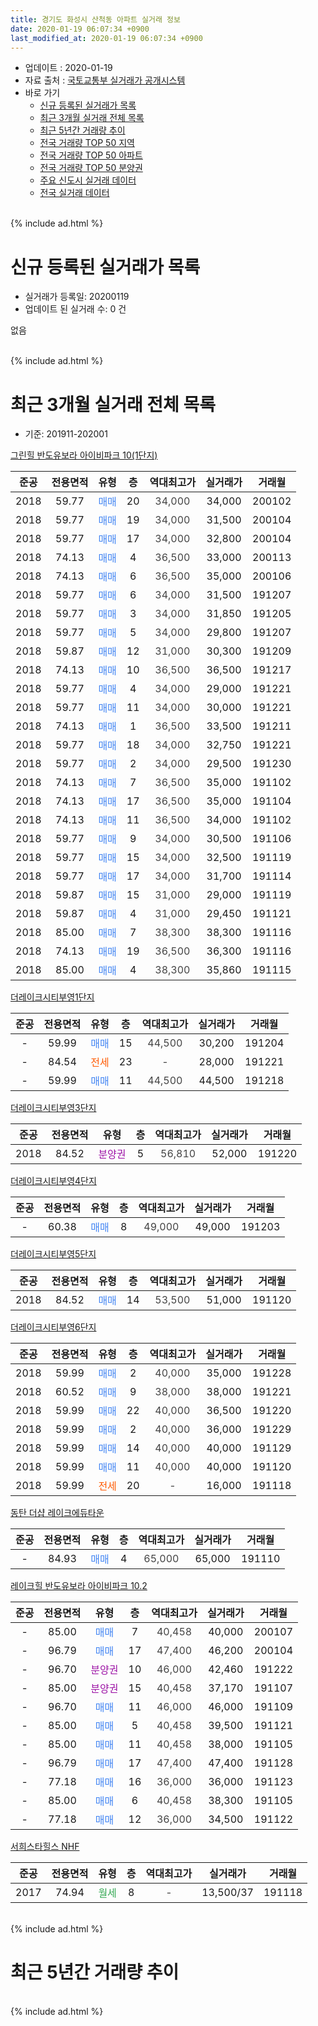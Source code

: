 ```yaml
---
title: 경기도 화성시 산척동 아파트 실거래 정보
date: 2020-01-19 06:07:34 +0900
last_modified_at: 2020-01-19 06:07:34 +0900
---
```


* 업데이트 : 2020-01-19
* 자료 출처 : [국토교통부 실거래가 공개시스템](http://rt.molit.go.kr)
* 바로 가기
    * [신규 등록된 실거래가 목록](#신규-등록된-실거래가-목록)
    * [최근 3개월 실거래 전체 목록](#최근-3개월-실거래-전체-목록)
    * [최근 5년간 거래량 추이](#최근-5년간-거래량-추이)
    * [전국 거래량 TOP 50 지역](https://apt-info.github.io/apt-trade-info/최근-3개월-전국에서-가장-거래가-많이-발생한-지역)
    * [전국 거래량 TOP 50 아파트](https://apt-info.github.io/apt-trade-info/최근-3개월-전국에서-가장-거래가-많이-발생한-아파트)
    * [전국 거래량 TOP 50 분양권](https://apt-info.github.io/apt-trade-info/최근-3개월-전국에서-가장-거래가-많이-발생한-분양권)
    * [주요 신도시 실거래 데이터](https://apt-info.github.io/apt-trade-info/주요-신도시)
    * [전국 실거래 데이터](https://apt-info.github.io/apt-trade-info/전국)
<br>
{% include ad.html %}
<br>

# 신규 등록된 실거래가 목록
* 실거래가 등록일: 20200119
* 업데이트 된 실거래 수: 0 건

없음

<br>
{% include ad.html %}
<br>

# 최근 3개월 실거래 전체 목록
* 기준: 201911-202001


[그린힐 반도유보라 아이비파크 10(1단지)](https://search.naver.com/search.naver?query=%EA%B2%BD%EA%B8%B0%EB%8F%84+%ED%99%94%EC%84%B1%EC%8B%9C+%EC%82%B0%EC%B2%99%EB%8F%99+%EA%B7%B8%EB%A6%B0%ED%9E%90+%EB%B0%98%EB%8F%84%EC%9C%A0%EB%B3%B4%EB%9D%BC+%EC%95%84%EC%9D%B4%EB%B9%84%ED%8C%8C%ED%81%AC+10%281%EB%8B%A8%EC%A7%80%29)

|준공|전용면적|유형|층|역대최고가|실거래가|거래월|
|:---:|:---:|:---:|:---:|:---:|:---:|:---:|
|2018|59.77|<span style="color:#4285f3">매매</span>|20|<span style="color:#444444">34,000</span>|34,000|200102|
|2018|59.77|<span style="color:#4285f3">매매</span>|19|<span style="color:#444444">34,000</span>|31,500|200104|
|2018|59.77|<span style="color:#4285f3">매매</span>|17|<span style="color:#444444">34,000</span>|32,800|200104|
|2018|74.13|<span style="color:#4285f3">매매</span>|4|<span style="color:#444444">36,500</span>|33,000|200113|
|2018|74.13|<span style="color:#4285f3">매매</span>|6|<span style="color:#444444">36,500</span>|35,000|200106|
|2018|59.77|<span style="color:#4285f3">매매</span>|6|<span style="color:#444444">34,000</span>|31,500|191207|
|2018|59.77|<span style="color:#4285f3">매매</span>|3|<span style="color:#444444">34,000</span>|31,850|191205|
|2018|59.77|<span style="color:#4285f3">매매</span>|5|<span style="color:#444444">34,000</span>|29,800|191207|
|2018|59.87|<span style="color:#4285f3">매매</span>|12|<span style="color:#444444">31,000</span>|30,300|191209|
|2018|74.13|<span style="color:#4285f3">매매</span>|10|<span style="color:#444444">36,500</span>|36,500|191217|
|2018|59.77|<span style="color:#4285f3">매매</span>|4|<span style="color:#444444">34,000</span>|29,000|191221|
|2018|59.77|<span style="color:#4285f3">매매</span>|11|<span style="color:#444444">34,000</span>|30,000|191221|
|2018|74.13|<span style="color:#4285f3">매매</span>|1|<span style="color:#444444">36,500</span>|33,500|191211|
|2018|59.77|<span style="color:#4285f3">매매</span>|18|<span style="color:#444444">34,000</span>|32,750|191221|
|2018|59.77|<span style="color:#4285f3">매매</span>|2|<span style="color:#444444">34,000</span>|29,500|191230|
|2018|74.13|<span style="color:#4285f3">매매</span>|7|<span style="color:#444444">36,500</span>|35,000|191102|
|2018|74.13|<span style="color:#4285f3">매매</span>|17|<span style="color:#444444">36,500</span>|35,000|191104|
|2018|74.13|<span style="color:#4285f3">매매</span>|11|<span style="color:#444444">36,500</span>|34,000|191102|
|2018|59.77|<span style="color:#4285f3">매매</span>|9|<span style="color:#444444">34,000</span>|30,500|191106|
|2018|59.77|<span style="color:#4285f3">매매</span>|15|<span style="color:#444444">34,000</span>|32,500|191119|
|2018|59.77|<span style="color:#4285f3">매매</span>|17|<span style="color:#444444">34,000</span>|31,700|191114|
|2018|59.87|<span style="color:#4285f3">매매</span>|15|<span style="color:#444444">31,000</span>|29,000|191119|
|2018|59.87|<span style="color:#4285f3">매매</span>|4|<span style="color:#444444">31,000</span>|29,450|191121|
|2018|85.00|<span style="color:#4285f3">매매</span>|7|<span style="color:#444444">38,300</span>|38,300|191116|
|2018|74.13|<span style="color:#4285f3">매매</span>|19|<span style="color:#444444">36,500</span>|36,300|191116|
|2018|85.00|<span style="color:#4285f3">매매</span>|4|<span style="color:#444444">38,300</span>|35,860|191115|

[더레이크시티부영1단지](https://search.naver.com/search.naver?query=%EA%B2%BD%EA%B8%B0%EB%8F%84+%ED%99%94%EC%84%B1%EC%8B%9C+%EC%82%B0%EC%B2%99%EB%8F%99+%EB%8D%94%EB%A0%88%EC%9D%B4%ED%81%AC%EC%8B%9C%ED%8B%B0%EB%B6%80%EC%98%811%EB%8B%A8%EC%A7%80)

|준공|전용면적|유형|층|역대최고가|실거래가|거래월|
|:---:|:---:|:---:|:---:|:---:|:---:|:---:|
|-|59.99|<span style="color:#4285f3">매매</span>|15|<span style="color:#444444">44,500</span>|30,200|191204|
|-|84.54|<span style="color:#ff5a00">전세</span>|23|<span style="color:#444444">-</span>|28,000|191221|
|-|59.99|<span style="color:#4285f3">매매</span>|11|<span style="color:#444444">44,500</span>|44,500|191218|

[더레이크시티부영3단지](https://search.naver.com/search.naver?query=%EA%B2%BD%EA%B8%B0%EB%8F%84+%ED%99%94%EC%84%B1%EC%8B%9C+%EC%82%B0%EC%B2%99%EB%8F%99+%EB%8D%94%EB%A0%88%EC%9D%B4%ED%81%AC%EC%8B%9C%ED%8B%B0%EB%B6%80%EC%98%813%EB%8B%A8%EC%A7%80)

|준공|전용면적|유형|층|역대최고가|실거래가|거래월|
|:---:|:---:|:---:|:---:|:---:|:---:|:---:|
|2018|84.52|<span style="color:#9C11A5">분양권</span>|5|<span style="color:#444444">56,810</span>|52,000|191220|

[더레이크시티부영4단지](https://search.naver.com/search.naver?query=%EA%B2%BD%EA%B8%B0%EB%8F%84+%ED%99%94%EC%84%B1%EC%8B%9C+%EC%82%B0%EC%B2%99%EB%8F%99+%EB%8D%94%EB%A0%88%EC%9D%B4%ED%81%AC%EC%8B%9C%ED%8B%B0%EB%B6%80%EC%98%814%EB%8B%A8%EC%A7%80)

|준공|전용면적|유형|층|역대최고가|실거래가|거래월|
|:---:|:---:|:---:|:---:|:---:|:---:|:---:|
|-|60.38|<span style="color:#4285f3">매매</span>|8|<span style="color:#444444">49,000</span>|49,000|191203|

[더레이크시티부영5단지](https://search.naver.com/search.naver?query=%EA%B2%BD%EA%B8%B0%EB%8F%84+%ED%99%94%EC%84%B1%EC%8B%9C+%EC%82%B0%EC%B2%99%EB%8F%99+%EB%8D%94%EB%A0%88%EC%9D%B4%ED%81%AC%EC%8B%9C%ED%8B%B0%EB%B6%80%EC%98%815%EB%8B%A8%EC%A7%80)

|준공|전용면적|유형|층|역대최고가|실거래가|거래월|
|:---:|:---:|:---:|:---:|:---:|:---:|:---:|
|2018|84.52|<span style="color:#4285f3">매매</span>|14|<span style="color:#444444">53,500</span>|51,000|191120|

[더레이크시티부영6단지](https://search.naver.com/search.naver?query=%EA%B2%BD%EA%B8%B0%EB%8F%84+%ED%99%94%EC%84%B1%EC%8B%9C+%EC%82%B0%EC%B2%99%EB%8F%99+%EB%8D%94%EB%A0%88%EC%9D%B4%ED%81%AC%EC%8B%9C%ED%8B%B0%EB%B6%80%EC%98%816%EB%8B%A8%EC%A7%80)

|준공|전용면적|유형|층|역대최고가|실거래가|거래월|
|:---:|:---:|:---:|:---:|:---:|:---:|:---:|
|2018|59.99|<span style="color:#4285f3">매매</span>|2|<span style="color:#444444">40,000</span>|35,000|191228|
|2018|60.52|<span style="color:#4285f3">매매</span>|9|<span style="color:#444444">38,000</span>|38,000|191221|
|2018|59.99|<span style="color:#4285f3">매매</span>|22|<span style="color:#444444">40,000</span>|36,500|191220|
|2018|59.99|<span style="color:#4285f3">매매</span>|2|<span style="color:#444444">40,000</span>|36,000|191229|
|2018|59.99|<span style="color:#4285f3">매매</span>|14|<span style="color:#444444">40,000</span>|40,000|191129|
|2018|59.99|<span style="color:#4285f3">매매</span>|11|<span style="color:#444444">40,000</span>|40,000|191120|
|2018|59.99|<span style="color:#ff5a00">전세</span>|20|<span style="color:#444444">-</span>|16,000|191118|

[동탄 더샵 레이크에듀타운](https://search.naver.com/search.naver?query=%EA%B2%BD%EA%B8%B0%EB%8F%84+%ED%99%94%EC%84%B1%EC%8B%9C+%EC%82%B0%EC%B2%99%EB%8F%99+%EB%8F%99%ED%83%84+%EB%8D%94%EC%83%B5+%EB%A0%88%EC%9D%B4%ED%81%AC%EC%97%90%EB%93%80%ED%83%80%EC%9A%B4)

|준공|전용면적|유형|층|역대최고가|실거래가|거래월|
|:---:|:---:|:---:|:---:|:---:|:---:|:---:|
|-|84.93|<span style="color:#4285f3">매매</span>|4|<span style="color:#444444">65,000</span>|65,000|191110|

[레이크힐 반도유보라 아이비파크 10.2](https://search.naver.com/search.naver?query=%EA%B2%BD%EA%B8%B0%EB%8F%84+%ED%99%94%EC%84%B1%EC%8B%9C+%EC%82%B0%EC%B2%99%EB%8F%99+%EB%A0%88%EC%9D%B4%ED%81%AC%ED%9E%90+%EB%B0%98%EB%8F%84%EC%9C%A0%EB%B3%B4%EB%9D%BC+%EC%95%84%EC%9D%B4%EB%B9%84%ED%8C%8C%ED%81%AC+10.2)

|준공|전용면적|유형|층|역대최고가|실거래가|거래월|
|:---:|:---:|:---:|:---:|:---:|:---:|:---:|
|-|85.00|<span style="color:#4285f3">매매</span>|7|<span style="color:#444444">40,458</span>|40,000|200107|
|-|96.79|<span style="color:#4285f3">매매</span>|17|<span style="color:#444444">47,400</span>|46,200|200104|
|-|96.70|<span style="color:#9C11A5">분양권</span>|10|<span style="color:#444444">46,000</span>|42,460|191222|
|-|85.00|<span style="color:#9C11A5">분양권</span>|15|<span style="color:#444444">40,458</span>|37,170|191107|
|-|96.70|<span style="color:#4285f3">매매</span>|11|<span style="color:#444444">46,000</span>|46,000|191109|
|-|85.00|<span style="color:#4285f3">매매</span>|5|<span style="color:#444444">40,458</span>|39,500|191121|
|-|85.00|<span style="color:#4285f3">매매</span>|11|<span style="color:#444444">40,458</span>|38,000|191105|
|-|96.79|<span style="color:#4285f3">매매</span>|17|<span style="color:#444444">47,400</span>|47,400|191128|
|-|77.18|<span style="color:#4285f3">매매</span>|16|<span style="color:#444444">36,000</span>|36,000|191123|
|-|85.00|<span style="color:#4285f3">매매</span>|6|<span style="color:#444444">40,458</span>|38,300|191105|
|-|77.18|<span style="color:#4285f3">매매</span>|12|<span style="color:#444444">36,000</span>|34,500|191122|


<script async src="//pagead2.googlesyndication.com/pagead/js/adsbygoogle.js"></script>
<!-- 기본 -->
<ins class="adsbygoogle"
     style="display:block"
     data-ad-client="ca-pub-1142216861245946"
     data-ad-slot="4805727019"
     data-ad-format="auto"
     data-full-width-responsive="true"></ins>
<script>
(adsbygoogle = window.adsbygoogle || []).push({});
</script>


[서희스타힐스 NHF](https://search.naver.com/search.naver?query=%EA%B2%BD%EA%B8%B0%EB%8F%84+%ED%99%94%EC%84%B1%EC%8B%9C+%EC%82%B0%EC%B2%99%EB%8F%99+%EC%84%9C%ED%9D%AC%EC%8A%A4%ED%83%80%ED%9E%90%EC%8A%A4+NHF)

|준공|전용면적|유형|층|역대최고가|실거래가|거래월|
|:---:|:---:|:---:|:---:|:---:|:---:|:---:|
|2017|74.94|<span style="color:#34a853">월세</span>|8|<span style="color:#444444">-</span>|13,500/37|191118|


<br>
{% include ad.html %}
<br>

# 최근 5년간 거래량 추이


<div style="width:100%;">
    <canvas id="deal_progress" height="200"></canvas>
</div>

<script>
new Chart(document.getElementById("deal_progress"), {
    type: 'line',
    data: {
        labels: ['201501','201502','201503','201504','201505','201506','201507','201508','201509','201510','201511','201512','201601','201602','201603','201604','201605','201606','201607','201608','201609','201610','201611','201612','201701','201702','201703','201704','201705','201706','201707','201708','201709','201710','201711','201712','201801','201802','201803','201804','201805','201806','201807','201808','201809','201810','201811','201812','201901','201902','201903','201904','201905','201906','201907','201908','201909','201910','201911','201912','202001'],
        datasets: [{
            label: '매매',
            pointRadius: 1,
            data: [0, 0, 0, 0, 0, 0, 0, 0, 0, 0, 0, 0, 0, 0, 0, 0, 0, 0, 0, 0, 0, 0, 0, 0, 0, 0, 0, 0, 0, 0, 0, 0, 0, 0, 0, 0, 213, 351, 369, 154, 137, 207, 211, 395, 273, 149, 87, 89, 138, 92, 92, 89, 60, 52, 48, 15, 19, 23, 23, 19, 7],
            borderColor: "rgba(255, 201, 14, 1)",
            backgroundColor: "rgba(255, 201, 14, 0.5)",
            fill: false,
            lineTension: 0
        },{
            label: '전월세',
            pointRadius: 1,
            data: [0, 0, 0, 0, 0, 0, 0, 0, 0, 0, 0, 0, 0, 0, 0, 0, 0, 0, 0, 0, 0, 0, 0, 0, 1, 0, 0, 0, 0, 0, 1, 1, 6, 1, 0, 6, 15, 22, 13, 8, 8, 7, 5, 7, 5, 6, 4, 10, 4, 9, 1, 3, 0, 8, 4, 3, 0, 0, 2, 1, 0],
            borderColor: "rgba(0, 141, 185, 1)",
            backgroundColor: "rgba(0, 141, 185, 0.5)",
            fill: false,
            lineTension: 0
        }
        ]
    },
    options: {
        responsive: true,
        title: {
            display: false
        },
        tooltips: {
            mode: 'index',
            intersect: false
        },
        hover: {
            mode: 'nearest',
            intersect: true
        },
        scales: {
            xAxes: [{
                display: true,
                scaleLabel: {
                    display: true,
                    labelString: '년/월'
                }
            }],
            yAxes: [{
                display: true,
                ticks: {
                    suggestedMin: 0,
                },
                scaleLabel: {
                    display: true,
                    labelString: '실거래 수'
                }
            }]
        }
    }
});

</script>


<br>
{% include ad.html %}
<br>

